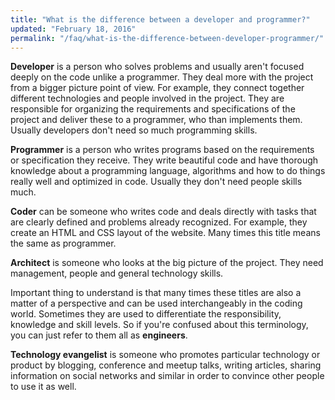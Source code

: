 ```yaml
---
title: "What is the difference between a developer and programmer?"
updated: "February 18, 2016"
permalink: "/faq/what-is-the-difference-between-developer-programmer/"
---
```


**Developer** is a person who solves problems and usually aren't focused deeply
on the code unlike a programmer. They deal more with the project from a bigger
picture point of view. For example, they connect together different technologies
and people involved in the project. They are responsible for organizing the
requirements and specifications of the project and deliver these to a programmer,
who than implements them. Usually developers don't need so much programming skills.

**Programmer** is a person who writes programs based on the requirements or
specification they receive. They write beautiful code and have thorough knowledge
about a programming language, algorithms and how to do things really well and
optimized in code. Usually they don't need people skills much.

**Coder** can be someone who writes code and deals directly with tasks that are
clearly defined and problems already recognized. For example, they create an HTML
and CSS layout of the website. Many times this title means the same as programmer.

**Architect** is someone who looks at the big picture of the project. They need
management, people and general technology skills.

Important thing to understand is that many times these titles are also a matter
of a perspective and can be used interchangeably in the coding world. Sometimes
they are used to differentiate the responsibility, knowledge and skill levels.
So if you're confused about this terminology, you can just refer to them
all as **engineers**.

**Technology evangelist** is someone who promotes particular technology or product
by blogging, conference and meetup talks, writing articles, sharing information
on social networks and similar in order to convince other people to use it as well.
